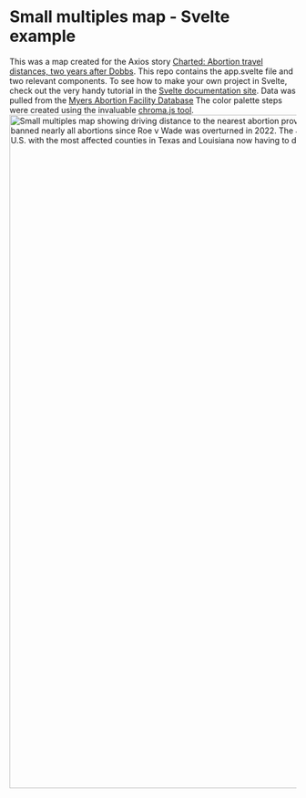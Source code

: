 # Small multiples map - Svelte example

This was a map created for the Axios story [Charted: Abortion travel distances, two years after Dobbs](https://www.axios.com/2024/06/24/abortion-travel-distances-200-miles-post-roe).
This repo contains the app.svelte file and two relevant components. To see how to make your own project in Svelte, check out the very handy tutorial in the [Svelte documentation site](https://svelte.dev/tutorial/svelte/welcome-to-svelte).
Data was pulled from the [Myers Abortion Facility Database](https://osf.io/8dg7r/)
The color palette steps were created using the invaluable [chroma.js tool](https://gka.github.io/palettes).
<img width="1180" alt="Small multiples map showing driving distance to the nearest abortion provider by county in June 2021 and June 2024. In June 2024, there have been 14 states that have banned nearly all abortions since Roe v Wade was overturned in 2022. The June 2024 map shows how driving distances have significantly increased for states in the southern U.S. with the most affected counties in Texas and Louisiana now having to drive over 700 miles to the nearest provider." src="https://github.com/user-attachments/assets/b37447f0-a93b-48eb-896f-e4caacaebb0f">
